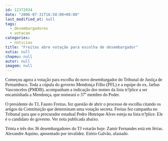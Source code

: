 ```yaml
---
id: 12372034
date: "2006-07-31T16:58:00+00:00"
last_modified_at: null
tags:
  - desembargadores
  - votacao
categories:
  - noticias
title: "Freitas abre votação para escolha de desembargador"
sutia: null
chapeu: null
autor: null
imagem: null
---
```

<p><P><FONT face=Verdana>Começou agora a votação para escolha do novo desembargador do Tribunal de Justiça de Pernambuco. Toda a cúpula do governo Mendonça Filho (PFL) e a equipe do ex, Jarbas Vasconcelos (PMDB), acompanham a indicação dos nomes da lista tr?plice a ser encaminhada a Mendonça, que nomeará o 37º membro do Poder.</FONT></P></p>
<p><P><FONT face=Verdana>O presidente do TJ, Fausto Freitas, fez questão de abrir o processo de escolha citando os artigos da Constituição que determinam uma votação secreta. Freitas fez campanha no Tribunal para que o procurador estadual Pedro Henrique Alves esteja na lista tr?plice. Ele é o candidato do governo. Ver nota publicada abaixo.</FONT></P></p>
<p><P><FONT face=Verdana>Trinta e três dos 36 desembargadores do TJ votarão hoje. Zamir Fernandes está em férias. Alexandre Aquino, aposentado por invalidez. Etério Galvão, afastado.</FONT></P> </p>
